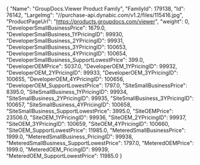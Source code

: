 {
    "Name": "GroupDocs.Viewer Product Family",
    "FamilyId": 179138,
    "Id": 76142,
    "LargeImg": "//purchase-api.dynabic.com/v1.2/files/115416.jpg",
    "ProductPageUrl": "https://products.groupdocs.com/viewer",
    "weight": 0,
    "DeveloperSmallBusinessPrice": 1679.0,
    "DeveloperSmallBusiness_1YPricingID": 99930,
    "DeveloperSmallBusiness_2YPricingID": 99931,
    "DeveloperSmallBusiness_3YPricingID": 100653,
    "DeveloperSmallBusiness_4YPricingID": 100654,
    "DeveloperSmallBusiness_SupportLowestPrice": 399.0,
    "DeveloperOEMPrice": 5037.0,
    "DeveloperOEM_1YPricingID": 99932,
    "DeveloperOEM_2YPricingID": 99933,
    "DeveloperOEM_3YPricingID": 100655,
    "DeveloperOEM_4YPricingID": 100656,
    "DeveloperOEM_SupportLowestPrice": 1797.0,
    "SiteSmallBusinessPrice": 8395.0,
    "SiteSmallBusiness_1YPricingID": 99934,
    "SiteSmallBusiness_2YPricingID": 99935,
    "SiteSmallBusiness_3YPricingID": 100657,
    "SiteSmallBusiness_4YPricingID": 100658,
    "SiteSmallBusiness_SupportLowestPrice": 3995.0,
    "SiteOEMPrice": 23506.0,
    "SiteOEM_1YPricingID": 99936,
    "SiteOEM_2YPricingID": 99937,
    "SiteOEM_3YPricingID": 100659,
    "SiteOEM_4YPricingID": 100660,
    "SiteOEM_SupportLowestPrice": 11985.0,
    "MeteredSmallBusinessPrice": 1999.0,
    "MeteredSmallBusiness_PricingID": 99938,
    "MeteredSmallBusiness_SupportLowestPrice": 1797.0,
    "MeteredOEMPrice": 1999.0,
    "MeteredOEM_PricingID": 99939,
    "MeteredOEM_SupportLowestPrice": 11985.0
}